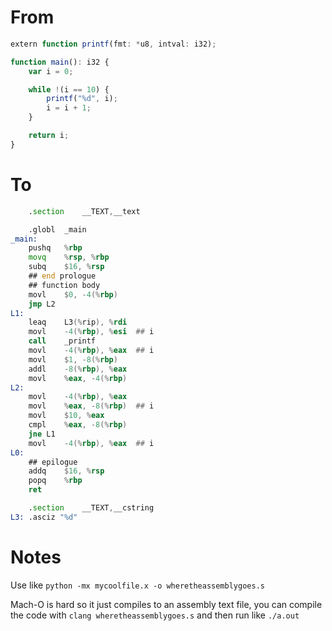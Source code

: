 # From

```ts
extern function printf(fmt: *u8, intval: i32);

function main(): i32 {
    var i = 0;

    while !(i == 10) {
        printf("%d", i);
        i = i + 1;
    }

    return i;
}
```

# To

```asm
	.section	__TEXT,__text

	.globl	_main
_main:
	pushq	%rbp
	movq	%rsp, %rbp
	subq	$16, %rsp
	## end prologue
	## function body
	movl	$0, -4(%rbp)
	jmp	L2
L1:
	leaq	L3(%rip), %rdi
	movl	-4(%rbp), %esi	## i
	call	_printf
	movl	-4(%rbp), %eax	## i
	movl	$1, -8(%rbp)
	addl	-8(%rbp), %eax
	movl	%eax, -4(%rbp)
L2:
	movl	-4(%rbp), %eax
	movl	%eax, -8(%rbp)	## i
	movl	$10, %eax
	cmpl	%eax, -8(%rbp)
	jne	L1
	movl	-4(%rbp), %eax	## i
L0:
	## epilogue
	addq	$16, %rsp
	popq	%rbp
	ret

	.section	__TEXT,__cstring
L3:	.asciz "%d"
```

# Notes

Use like `python -mx mycoolfile.x -o wheretheassemblygoes.s`

Mach-O is hard so it just compiles to an assembly text file, you can compile the code with `clang wheretheassemblygoes.s` and then run like `./a.out`
